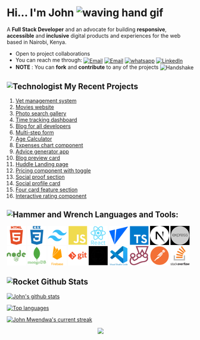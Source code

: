 # Hi... I'm John  <img src="https://user-images.githubusercontent.com/72663882/171687151-bb31c996-c9d2-49c8-b593-734946893b23.gif" alt="waving hand gif" aria-hidden="true" width="40" />

A **Full Stack Developer**  and an advocate for building **responsive**, **accessible** and **inclusive** digital products and experiences for the web based in Nairobi, Kenya. 
- Open to project collaborations
- You can reach me through: <a href="https://johnmwendwa.vercel.app" title="Portfolio"><img alt="Email"  src="https://img.shields.io/badge/website-f59042?style=for-the-badge&logo=About.me&logoColor=white" height="30" align="center"/></a> <a href="mailto:dev.johnmwendwa@gmail.com" title="Email"><img alt="Email" src="https://img.shields.io/badge/Gmail-D15136?style=for-the-badge&logo=gmail&logoColor=white" height="30" align="center"/></a> <a href="https://wa.me/254747237927" title="Whatsapp"><img alt="whatsapp"  src="https://img.shields.io/badge/WhatsApp-25D366?style=for-the-badge&logo=whatsapp&logoColor=white" height="30" align="center"/></a> <a href="https://www.linkedin.com/in/john-mwendwa/"><img  alt="LinkedIn" title="LinkedIn" src="https://img.shields.io/static/v1?message=LinkedIn&logo=linkedin&label=&color=0077B5&logoColor=white&labelColor=&style=for-the-badge" height="30" align="center" /></a> 
- **NOTE** : You can **fork** and **contribute** to any of the projects <img src="https://raw.githubusercontent.com/Tarikul-Islam-Anik/Animated-Fluent-Emojis/master/Emojis/Hand%20gestures/Handshake.png" alt="Handshake" width="25" height="25" align="center" />

[- Currently working on <a href="https://book-commerce-murex.vercel.app/">book commerce</a>]::
 
## <img src="https://raw.githubusercontent.com/Tarikul-Islam-Anik/Animated-Fluent-Emojis/master/Emojis/People/Technologist.png" alt="Technologist" width="30" height="30" /> My Recent Projects 

 1. [Vet management system](https://vet-management-system.vercel.app/)
 2. [Movies website](https://react-movies-lac.vercel.app/)
 3. [Photo search gallery](https://next-gallery-johnmwendwa.vercel.app/)
 4. [Time tracking dashboard](https://johnmwendwa.github.io/time-tracking-dashboard/)
 5. [Blog for all developers](https://developers-home.vercel.app/)
 6. [Multi-step form](https://johnmwendwa.github.io/advanced-multi-step-form/)
 7. [Age Calculator](https://johnmwendwa.github.io/age-calculator/)
 8. [Expenses chart component](https://johnmwendwa.github.io/expenses-chart-component/)
 9. [Advice generator app](https://johnmwendwa.github.io/advice-generator-app/)
 10. [Blog preview card](https://johnmwendwa.github.io/blog-preview-card)
 11. [Huddle Landing page](https://johnmwendwa.github.io/huddle-landing-page/)
 12. [Pricing component with toggle](https://johnmwendwa.github.io/pricing-component-with-toggle)
 13. [Social proof section](https://johnmwendwa.github.io/social-proof-section/)
 14. [Social profile card](https://johnmwendwa.github.io/social-profile-card/)
 15. [Four card feature section](https://johnmwendwa.github.io/four-card-feature-section)
 16. [Interactive rating component](https://johnmwendwa.github.io/interactive-rating-component)

## <img src="https://raw.githubusercontent.com/Tarikul-Islam-Anik/Animated-Fluent-Emojis/master/Emojis/Objects/Hammer%20and%20Wrench.png" alt="Hammer and Wrench" width="30" height="30" /> **Languages and Tools:** 
<p>
<img src="https://github.com/devicons/devicon/blob/master/icons/html5/html5-plain-wordmark.svg" width=51>
<img src="https://github.com/devicons/devicon/blob/master/icons/css3/css3-plain-wordmark.svg" width=51>
<img src="https://github.com/devicons/devicon/blob/master/icons/tailwindcss/tailwindcss-original.svg" width=51>
<img src="https://github.com/devicons/devicon/blob/master/icons/javascript/javascript-plain.svg" width=51>
<img src="https://github.com/devicons/devicon/blob/master/icons/react/react-original-wordmark.svg" width=51>
<img src="https://github.com/devicons/devicon/blob/master/icons/vite/vite-original.svg" width=51>
<img src="https://github.com/devicons/devicon/blob/master/icons/typescript/typescript-plain.svg" width=51>
<img src="https://github.com/devicons/devicon/blob/master/icons/nextjs/nextjs-original.svg" width=51 style="filter: invert(100%);">
<img src="/express-js.png" width=51 style="filter: invert(100%);">
<img src="https://github.com/devicons/devicon/blob/master/icons/nodejs/nodejs-plain-wordmark.svg" width=51>
<img src="https://github.com/devicons/devicon/blob/master/icons/mongodb/mongodb-plain-wordmark.svg" width=51>
<img src="https://github.com/devicons/devicon/blob/master/icons/firebase/firebase-plain-wordmark.svg" width=51>
<img src="https://github.com/devicons/devicon/blob/master/icons/git/git-plain-wordmark.svg" width=51>
<img src="/github.png" width=51 style="filter: invert(100%);">
<img src="https://github.com/devicons/devicon/blob/master/icons/vscode/vscode-original-wordmark.svg" width=51>
<img src="https://github.com/devicons/devicon/blob/master/icons/jest/jest-plain.svg" width=51>
<img src="https://github.com/devicons/devicon/blob/master/icons/postman/postman-plain.svg" width=51>
<img src="https://github.com/devicons/devicon/blob/master/icons/stackoverflow/stackoverflow-original-wordmark.svg" width=51>
</p>

## <img src="https://raw.githubusercontent.com/Tarikul-Islam-Anik/Animated-Fluent-Emojis/master/Emojis/Travel%20and%20places/Rocket.png" alt="Rocket" width="30" height="30" /> Github Stats 

 [![John's github stats](https://bad-apple-github-readme.vercel.app/api?username=johnmwendwa&show_icons=true&count_private=true&line_height=20&icon_color=00b3ff&theme=blue-green&title_color=00b3ff)](#)
 
 [![Top languages](https://github-readme-mwendwa.vercel.app/api/top-langs/?username=johnmwendwa&layout=compact&count_private=true&theme=blue-green&title_color=00b3ff)](#)

[![John Mwendwa's current streak](https://streak-stats.demolab.com/?user=johnmwendwa&count_private=true&theme=blue-green&title_color=00b3ff)](#)

<p align="center">
     <img src="https://capsule-render.vercel.app/api?type=waving&color=gradient&height=100&section=footer"/>
</p>

